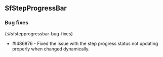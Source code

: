 ## SfStepProgressBar

### Bug fixes
{:#sfstepprogressbar-bug-fixes}

* \#I486876 - Fixed the issue with the step progress status not updating properly when changed dynamically. 